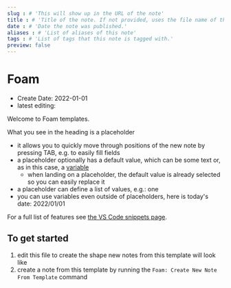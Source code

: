 ```yaml
---
slug : # 'This will show up in the URL of the note'
title : # 'Title of the note. If not provided, uses the file name of the note'
date : # 'Date the note was published.'
aliases : # 'List of aliases of this note'
tags : # 'List of tags that this note is tagged with.'
preview: false
---
```


# Foam

- Create Date: 2022-01-01
- latest editing: 

Welcome to Foam templates.

What you see in the heading is a placeholder
- it allows you to quickly move through positions of the new note by pressing TAB, e.g. to easily fill fields
- a placeholder optionally has a default value, which can be some text or, as in this case, a [variable](https://code.visualstudio.com/docs/editor/userdefinedsnippets#_variables)
  - when landing on a placeholder, the default value is already selected so you can easily replace it
- a placeholder can define a list of values, e.g.: one
- you can use variables even outside of placeholders, here is today's date: 2022/01/01

For a full list of features see [the VS Code snippets page](https://code.visualstudio.com/docs/editor/userdefinedsnippets#_snippet-syntax).

## To get started

1. edit this file to create the shape new notes from this template will look like
2. create a note from this template by running the `Foam: Create New Note From Template` command
